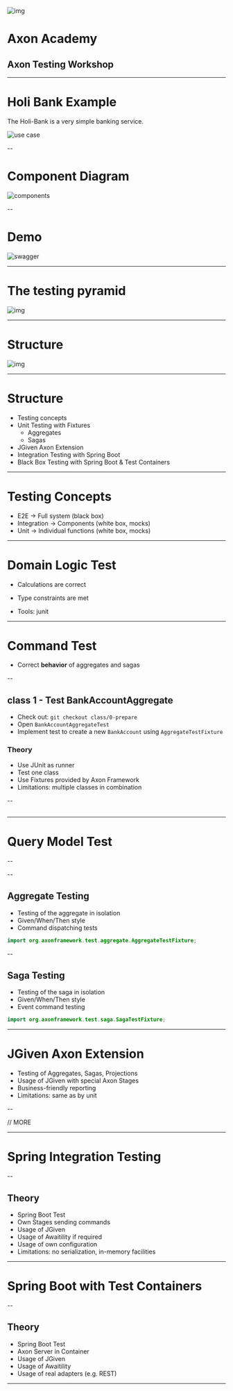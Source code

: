 
![img](images/brand/holisticon-logo-grey.svg) <!-- .element: style="width: 40%" -->

# Axon Academy
## Axon Testing Workshop

<!-- .slide: class="title" data-background="images/brand/title_white_footer.png" data-background-repeat="repeat-x" data-background-position="bottom center" data-background-size="inherit" -->

---

# Holi Bank Example

The Holi-Bank is a very simple banking service.

![use case](images/banking-use-case.svg)<!-- .element: style="height: 500px; padding-bottom:10px;" -->

--

# Component Diagram

![components](images/banking-components.svg)<!-- .element: style="height: 500px; padding-bottom:10px;" -->

--

# Demo

![swagger](images/bank-swagger-demo.png)<!-- .element: style="height: 500px; padding-bottom:10px;" -->

---

# The testing pyramid

![img](images/the-great-pyramid-of-giza-pie-chart.jpg) <!-- .element: style="height: 500px; padding-bottom:10px;" -->

---

# Structure

![img](images/tp-0-overview.png) <!-- .element: style="height: 500px; padding-bottom:10px;" -->

---

# Structure

* Testing concepts
* Unit Testing with Fixtures
  * Aggregates
  * Sagas
* JGiven Axon Extension
* Integration Testing with Spring Boot
* Black Box Testing with Spring Boot & Test Containers

---

# Testing Concepts

* E2E         -> Full system (black box)
* Integration -> Components (white box, mocks)
* Unit        -> Individual functions (white box, mocks)

--- 

# Domain Logic Test

* Calculations are correct
* Type constraints are met

* Tools: junit

---

# Command Test

* Correct **behavior** of aggregates and sagas

--

## class 1 - Test BankAccountAggregate

* Check out: `git checkout class/0-prepare`
* Open `BankAccountAggregateTest`
* Implement test to create a new `BankAccount` using `AggregateTestFixture`

### Theory

* Use JUnit as runner
* Test one class
* Use Fixtures provided by Axon Framework
* Limitations: multiple classes in combination

--

##  

---

# Query Model Test

--


--

## Aggregate Testing

* Testing of the aggregate in isolation
* Given/When/Then style
* Command dispatching tests

```java
import org.axonframework.test.aggregate.AggregateTestFixture;
```

--

## Saga Testing

* Testing of the saga in isolation
* Given/When/Then style
* Event command testing

```java
import org.axonframework.test.saga.SagaTestFixture;
```

---

# JGiven Axon Extension

* Testing of Aggregates, Sagas, Projections
* Usage of JGiven with special Axon Stages
* Business-friendly reporting
* Limitations: same as by unit

--

// MORE

---

# Spring Integration Testing

--

## Theory

* Spring Boot Test
* Own Stages sending commands
* Usage of JGiven
* Usage of Awaitility if required
* Usage of own configuration
* Limitations: no serialization, in-memory facilities

---

# Spring Boot with Test Containers

--

## Theory

* Spring Boot Test
* Axon Server in Container
* Usage of JGiven
* Usage of Awaitility
* Usage of real adapters (e.g. REST)

---





